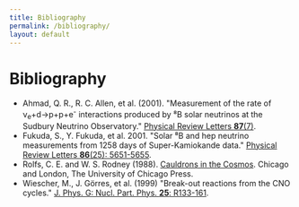 ```yaml
---
title: Bibliography
permalink: /bibliography/
layout: default
---
```


# Bibliography

* <a name="ahmed">Ahmad, Q. R., R. C. Allen, et al. (2001)</a>. "Measurement
  of the rate of ν<sub>e</sub>+d→p+p+e<sup>-</sup> interactions produced by
  ⁸B solar neutrinos at the Sudbury Neutrino Observatory." [Physical Review
  Letters __87__(7)](http://dx.doi.org/10.1103/PhysRevLett.87.071301).
* <a name="fukuda">Fukuda, S., Y. Fukuda, et al. 2001</a>. "Solar
  ⁸B and hep neutrino measurements from 1258 days of Super-Kamiokande data."
  [Physical Review Letters __86__(25):
  5651-5655](http://dx.doi.org/10.1103/PhysRevLett.86.5651).
* <a name="rolfs">Rolfs, C. E. and W. S. Rodney (1988)</a>. [Cauldrons in the
  Cosmos](http://www.amazon.com/Cauldrons-Cosmos-Nuclear-Astrophysics-Theoretical/dp/0226724573).
  Chicago and London, The University of Chicago Press.
* <a name="weischer">Wiescher, M., J. Görres, et al. (1999)</a> "Break-out
  reactions from the CNO cycles." [J. Phys. G: Nucl. Part. Phys. 
  __25__: R133-161](http://dx.doi.org/10.1088/0954-3899/25/6/201).